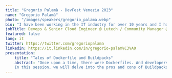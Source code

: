 ```yaml
---
title: "Gregorio Palamà - DevFest Venezia 2023"
name: "Gregorio Palamà"
photo: "/images/speakers/gregorio_palama.webp"
bio: "I have been working in the IT industry for over 10 years and I have experience in various sectors. Currently, I hold the role of Devops and Senior Cloud Engineer at Lutech. I am constantly looking for new things to study and learn and I can't stay even one day without updating. I am co-organizer of the GDG Pescara together with other developers, I love to share my knowledge and try to do it in a fun way."
jobTitle: Devops & Senior Cloud Engineer @ Lutech / Community Manager @ GDG Pescara
featured: false
lang: it
twitter: https://twitter.com/gregoriopalama
linkedin: https://it.linkedin.com/in/gregorio-palam%C3%A0
presentation:
    title: "Tales of Dockerfile and Buildpacks"
    abstract: "Once upon a time, there were Dockerfiles. And developers used to write them, adding layers and layers on their own, manually. And then came Buildpacks, automating the containers' creation without the need of a Dockerfile. And it was great, if not for...<br>
    In this session, we will delve into the pros and cons of Buildpacks, a CNCF's incubating project that aims to automatically generate containers without a Dockerfile, just analyzing the source code of our application."
---
```

